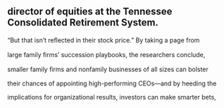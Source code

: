## director of equities at the Tennessee Consolidated Retirement System.

“But that isn’t reﬂected in their stock price.” By taking a page from

large family ﬁrms’ succession playbooks, the researchers conclude,

smaller family ﬁrms and nonfamily businesses of all sizes can bolster

their chances of appointing high-performing CEOs—and by heeding the

implications for organizational results, investors can make smarter bets,